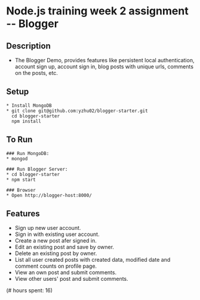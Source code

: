 # Node.js training week 2 assignment -- Blogger

## Description
* The Blogger Demo, provides features like persistent local authentication, account sign up, account sign in, blog posts with unique urls, comments on the posts, etc.

## Setup
```
* Install MongoDB
* git clone git@github.com:yzhu02/blogger-starter.git
  cd blogger-starter
  npm install
```

## To Run
```
### Run MongoDB: 
* mongod

### Run Blogger Server:
* cd blogger-starter
* npm start

### Browser
* Open http://blogger-host:8000/
```


## Features
* Sign up new user account.
* Sign in with existing user account.
* Create a new post afer signed in.
* Edit an existing post and save by owner.
* Delete an existing post by owner.
* List all user created posts with created data, modified date and comment counts on profile page.
* View an own post and submit comments.
* View other users' post and submit comments.

(# hours spent: 16)